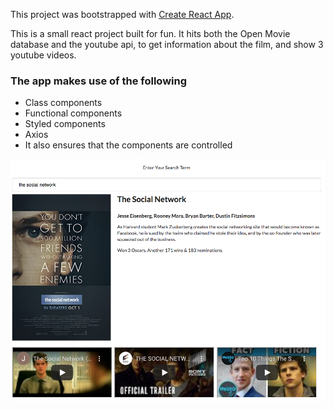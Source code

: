 This project was bootstrapped with [Create React App](https://github.com/facebook/create-react-app).

This is a small react project built for fun. It hits both the Open Movie database and the youtube api, to get information about the film, and show 3 youtube videos.

### The app makes use of the following
- Class components
- Functional components
- Styled components
- Axios
- It also ensures that the components are controlled

![Screenshot](/readme-screenshot.png?raw=true)
